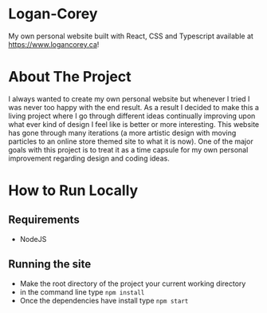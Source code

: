 # Logan-Corey

My own personal website built with React, CSS and Typescript available at https://www.logancorey.ca!

# About The Project

I always wanted to create my own personal website but whenever I tried I was never too happy with the end result.   As a result I decided to make this a living project where I go through different ideas continually improving upon what ever kind of design I feel like is better or more interesting.  This website has gone through many iterations (a more artistic design with moving particles to an online store themed site to what it is now).  One of the major goals with this project is to treat it as a time capsule for my own personal improvement regarding design and coding ideas.

# How to Run Locally

## Requirements

- NodeJS

## Running the site

- Make the root directory of the project your current working directory
- in the command line type `npm install`
- Once the dependencies have install type `npm start`
